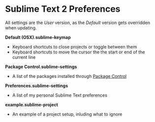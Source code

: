 # Sublime Text 2 Preferences

All settings are the _User_ version, as the _Default_ version gets overridden when updating.

__Default (OSX).sublime-keymap__

* Keyboard shortcuts to close projects or toggle between them
* Keyboard shortcuts to move the cursor the the start or end of the current line

__Package Control.sublime-settings__

* A list of the packages installed through [Package Control](http://wbond.net/sublime_packages/package_control)

__Preferences.sublime-settings__

* A list of my personal Sublime Text preferences

__example.sublime-project__

* An example of a project setup, inluding what to ignore